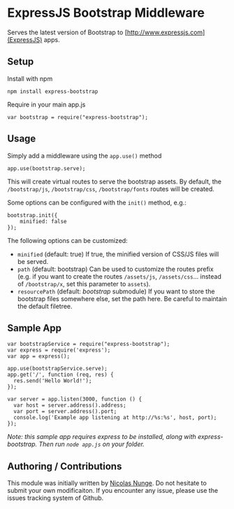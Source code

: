 # ExpressJS Bootstrap Middleware

Serves the latest version of Bootstrap to [http://www.expressjs.com](ExpressJS) apps.

## Setup

Install with npm

	npm install express-bootstrap
	
Require in your main app.js

	var bootstrap = require("express-bootstrap");

## Usage

Simply add a middleware using the `app.use()` method

	app.use(bootstrap.serve);
	
This will create virtual routes to serve the bootstrap assets. By default, the `/bootstrap/js`, `/bootstrap/css`, `/bootstrap/fonts` routes will be created. 

Some options can be configured with the `init()` method, e.g.:

	bootstrap.init({
		minified: false
	}); 

The following options can be customized:

* `minified` (default: true) If true, the minified version of CSS/JS files will be served.
* `path` (default: bootstrap) Can be used to customize the routes prefix (e.g. if you want to create the routes `/assets/js`, `/assets/css`... instead of `/bootstrap/x`, set this parameter to `assets`).
* `resourcePath` (default: _bootstrap_ submodule) If you want to store the bootstrap files somewhere else, set the path here. Be careful to maintain the default filetree. 

## Sample App

	var bootstrapService = require("express-bootstrap");
	var express = require('express');
	var app = express();
	
	app.use(bootstrapService.serve);
	app.get('/', function (req, res) {
	  res.send('Hello World!');
	});

	var server = app.listen(3000, function () {
	  var host = server.address().address;
	  var port = server.address().port;
	  console.log('Example app listening at http://%s:%s', host, port);
	});

_Note: this sample app requires express to be installed, along with express-bootstrap. Then run `node app.js` on your folder._

## Authoring / Contributions

This module was initially written by [Nicolas Nunge](http://www.nikkow.eu). Do not hesitate to submit your own modificaiton. If you encounter any issue, please use the issues tracking system of Github.